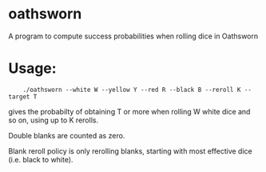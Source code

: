 # oathsworn
A program to compute success probabilities when rolling dice in Oathsworn

# Usage:

        ./oathsworn --white W --yellow Y --red R --black B --reroll K --target T
gives the probabilty of obtaining T or more when rolling W white dice and so on, using up to K rerolls. 

Double blanks are counted as zero.

Blank reroll policy is only rerolling blanks, starting with most effective dice (i.e. black to white).


